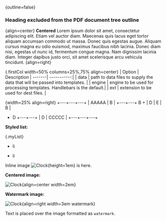 {outline=false}
### Heading excluded from the PDF document tree outline 

{align=center}
**Centered** Lorem ipsum dolor sit amet, consectetur adipiscing elit. Etiam vel auctor diam. Maecenas quis lacus eget tortor aliquam accumsan commodo ut massa. Donec quis egestas augue. Aliquam cursus magna eu odio euismod, maximus faucibus nibh lacinia. Donec diam nisi, egestas ut nunc id, fermentum congue magna. Nam dignissim lacinia diam. Integer dapibus justo orci, sit amet scelerisque arcu vehicula tincidunt. {align=right}

{.firstCol width=50% columns=25%,75% align=center}
| Option | Description 
| -------| -----------:| 
| data   | path to data files to supply the data that will be passed into templates. | 
| engine | engine to be used for processing templates. Handlebars is the default.|
| ext    | extension to be used for dest files. |


{width=25% align=right}
+---+---+---+
| AAAAA | B |
+---+---+ B +
| D | E | B |
+ D +---+---+
| D | CCCCC |
+---+---+---+

**Styled list:**

{.myList}
- li

- li

Inline image ![Clock](../../data/images/clock.png){height=1em} is here.

**Centered image:**

![Clock](../../data/images/clock.png){align=center width=2em}

**Watermark image:**

![Clock](../../data/images/clock.png){align=right width=3em watermark}

Text is placed over the image formatted as `watermark`.

